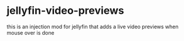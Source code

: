 # jellyfin-video-previews
this is an injection mod for jellyfin that adds a live video previews when mouse over is done
